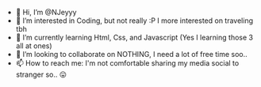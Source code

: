 - 👋 Hi, I’m @NJeyyy
- 👀 I’m interested in Coding, but not really :P I more interested on traveling tbh
- 🌱 I’m currently learning Html, Css, and Javascript (Yes I learning those 3 all at ones)
- 🤍 I’m looking to collaborate on NOTHING, I need a lot of free time soo..
- 📫 How to reach me: I'm not comfortable sharing my media social to stranger so.. 😛

<!---
NJeyyy/About-Me is a ✨ special ✨ repository because its `README.md` (this file) appears on your GitHub profile.
You can click the Preview link to take a look at your changes.
--->
